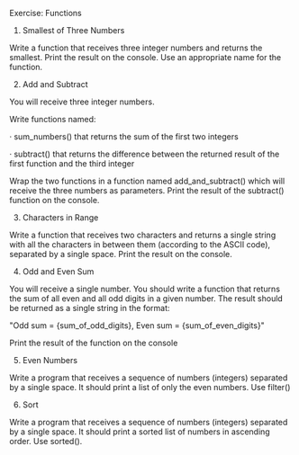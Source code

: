 Exercise: Functions

1. Smallest of Three Numbers

Write a function that receives three integer numbers and returns the smallest. Print the result on the console. Use an appropriate name for the function.

2. Add and Subtract

You will receive three integer numbers.

Write functions named:

· sum_numbers() that returns the sum of the first two integers

· subtract() that returns the difference between the returned result of the first function and the third integer

Wrap the two functions in a function named add_and_subtract() which will receive the three numbers as parameters. Print the result of the subtract() function on the console.

3. Characters in Range

Write a function that receives two characters and returns a single string with all the characters in between them (according to the ASCII code), separated by a single space. Print the result on the console.

4. Odd and Even Sum

You will receive a single number. You should write a function that returns the sum of all even and all odd digits in a given number. The result should be returned as a single string in the format:

"Odd sum = {sum_of_odd_digits}, Even sum = {sum_of_even_digits}"

Print the result of the function on the console

5. Even Numbers

Write a program that receives a sequence of numbers (integers) separated by a single space. It should print a list of only the even numbers. Use filter()

6. Sort

Write a program that receives a sequence of numbers (integers) separated by a single space. It should print a sorted list of numbers in ascending order. Use sorted().



